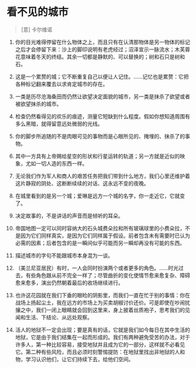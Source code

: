 # 看不见的城市
> [意] 卡尔维诺

1. 你的目光难得停留在什么物体之上，而且只有在认清那物体是另一物体的标记之后才会停留下来：沙上的脚印说明有老虎经过；沼泽宣示一脉流水；木芙蓉花意味着冬天的终结。其余一切都是静默的、可以替换的；树和石只是树和石。

2. 这是一个累赘的城；它不断重复自己以便让人记住。......记忆也是累赘：它把各种标记翻来覆去以求肯定城市的存在。

3. 一类是历尽沧海桑田而仍然让欲望决定面貌的城市，另一类是抹杀了欲望或者被欲望抹杀的城市。

4. 检查仍然看得见的欢乐的痕迹，测量它短缺到什么程度。假如你想知道周围有多么黑暗，就得留意远处微弱的光线。

5. 你的脚步所追随的不是肉眼可见的事物而是心眼所见的、掩埋的、抹杀了的事物。

6. 其中一方具有上帝赐给星空的形状和行星运转的轨道；另一方就是近似的映象，尤如一切人造的东西一样。

7. 无论我们作为军人和商人的艰苦任务把我们带到什么地方，我们心里还维护着这片静寂的阴处、这断断续续的对话、这永远不变的夜晚。

8. 在城里看到的是另一个城；爱琳是远方一个城的名字，你一走近它，它就变了。

9. 决定故事的，不是讲话的声音而是倾听的耳朵。

10. 帝国地图一定可以同时容纳大的石头城费朵拉和所有玻璃球里的小费朵拉，不是因为它们同样真实，是因为它们同样属于假设。前者包含未有需要时已认为必需的因素；后者包含的是一瞬间似乎可能而另一瞬却再没有可能的东西。

11. 描述城市的字句不能跟城市本身混为一谈。

12. （美兰尼亚居民）有时，一人会同时扮演两个或者更多的角色。......时光过去，有些角色跟从前不完全一样了；尽管曲折的变化使情节愈来愈复杂、障碍愈来愈多，演出仍然朝着最后的收场继续进行。

13. 也许这花园就在我们下垂的眼睑的阴影里，而我们一直在忙于别的事情：你在战场上扬起尘土，我在远方的市场上为买卖胡椒讨价还价。可是即使在吵闹扰攘之中，我们一闭上眼睛就会回到这里来，身上披着丝质袍子，思考我们的见闻和生活、下结论、从远处观察。

14. 活人的地狱不一定会出现；要是真有的话，它就是我们如今每日在其中生活的地狱，它是由于我们结集在一起而形成的。我们有两种避免受苦的办法，对于许多人，第一种比较容易，接受地狱并且成为它的一部分，这样就不必看见它。第二种有些风险，而且必须时刻警惕提防：在地狱里找出非地狱的人和物，学习认识他们，让它们持续下去，给他们空间。


